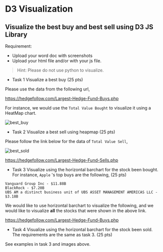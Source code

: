 # D3 Visualization

## Visualize the best buy and best sell using D3 JS Library

Requirement:

* Upload your word doc with screenshots
* Upload your html file and/or with your js file.

>Hint: Please do not use python to visualize.

* Task 1 Visualize a best buy (25 pts)

Please use the data from the following url,

https://hedgefollow.com/Largest-Hedge-Fund-Buys.php

For instance, we would use the `Total Value Bought` to visualize it using a HeatMap chart.

![best_buy](best_buy.png)

* Task 2 Visualize a best sell using heapmap (25 pts)

Please follow the link below for the data of `Total Value Sell`,

![best_sold](best_sold.png)

https://hedgefollow.com/Largest-Hedge-Fund-Sells.php

* Task 3 Visualize using the horizontal barchart for the stock been bought.
  For instance, `Apple` 's top buys are the following, (25 pts)
 

```
Vanguard Group Inc - $11.88B
BlackRock - $7.20B
UBS AM a distinct business unit of UBS ASSET MANAGEMENT AMERICAS LLC - $3.18B
```

We would like to use horizontal barchart to visualize the following, and we would like to visualize **all** the stocks that were shown
in the above link.

https://hedgefollow.com/Largest-Hedge-Fund-Buys.php

* Task 4 Visualize using the horizontal barchart for the stock been sold.
The requirements are the same as task 3. (25 pts)

See examples in task 3 and images above.